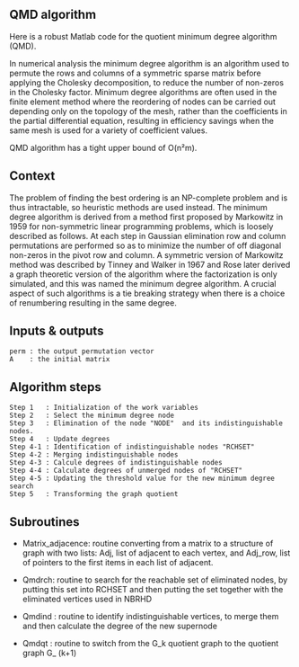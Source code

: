 ## QMD algorithm 

Here is a robust Matlab code for the quotient minimum degree algorithm (QMD). 

In numerical analysis the minimum degree algorithm is an algorithm used to permute the rows and columns of a symmetric sparse matrix before applying the Cholesky decomposition, to reduce the number of non-zeros in the Cholesky factor. Minimum degree algorithms are often used in the finite element method where the reordering of nodes can be carried out depending only on the topology of the mesh, rather than the coefficients in the partial differential equation, resulting in efficiency savings when the same mesh is used for a variety of coefficient values. 

QMD algorithm has a tight upper bound of O(n²m).


## Context

The problem of finding the best ordering is an NP-complete problem and is thus intractable, so heuristic methods are used instead. The minimum degree algorithm is derived from a method first proposed by Markowitz in 1959 for non-symmetric linear programming problems, which is loosely described as follows. At each step in Gaussian elimination row and column permutations are performed so as to minimize the number of off diagonal non-zeros in the pivot row and column. A symmetric version of Markowitz method was described by Tinney and Walker in 1967 and Rose later derived a graph theoretic version of the algorithm where the factorization is only simulated, and this was named the minimum degree algorithm. A crucial aspect of such algorithms is a tie breaking strategy when there is a choice of renumbering resulting in the same degree.


## Inputs & outputs

```
perm : the output permutation vector
A    : the initial matrix
```

## Algorithm steps
```
Step 1   : Initialization of the work variables
Step 2   : Select the minimum degree node
Step 3   : Elimination of the node "NODE"  and its indistinguishable nodes.
Step 4   : Update degrees
Step 4-1 : Identification of indistinguishable nodes "RCHSET"
Step 4-2 : Merging indistinguishable nodes
Step 4-3 : Calcule degrees of indistinguishable nodes
Step 4-4 : Calculate degrees of unmerged nodes of "RCHSET"
Step 4-5 : Updating the threshold value for the new minimum degree search
Step 5   : Transforming the graph quotient
```

## Subroutines


* Matrix_adjacence: routine converting from a matrix to a structure of graph with two lists: Adj, list of adjacent to each vertex, and Adj_row, list of pointers to the first items in each list of adjacent.

* Qmdrch: routine to search for the reachable set of eliminated nodes, by putting this  set into RCHSET and then putting the set together with the eliminated vertices used in NBRHD

* Qmdind : routine to identify indistinguishable vertices, to merge them and then calculate the degree of the new supernode

* Qmdqt  : routine to switch from the G_k quotient graph to the quotient graph G_ (k+1)



